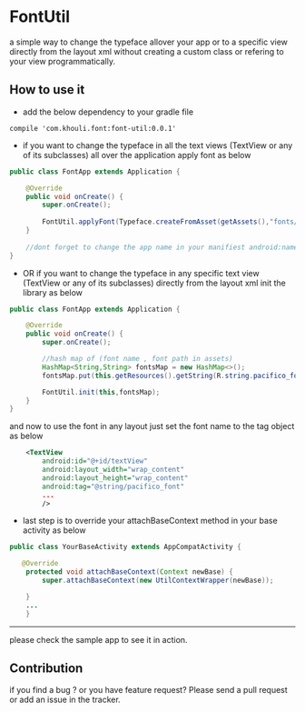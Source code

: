# FontUtil

a simple way to change the typeface allover your app or to a specific view directly from the layout xml without creating a custom class or refering to your view programmatically.


## How to use it

* add the below dependency to your gradle file
```
compile 'com.khouli.font:font-util:0.0.1'
```

* if you want to change the typeface in all the text views (TextView or any of its subclasses) all over the application apply font as below

```java
public class FontApp extends Application {

    @Override
    public void onCreate() {
        super.onCreate();
        
        FontUtil.applyFont(Typeface.createFromAsset(getAssets(),"fonts/Pacifico.ttf"));
    }
    
    //dont forget to change the app name in your manifiest android:name=".your custom class name"
}
```

* OR if you want to change the typeface in any specific text view (TextView or any of its subclasses) directly from the layout xml init the library as below

```java
public class FontApp extends Application {

    @Override
    public void onCreate() {
        super.onCreate();

        //hash map of (font name , font path in assets)
        HashMap<String,String> fontsMap = new HashMap<>();
        fontsMap.put(this.getResources().getString(R.string.pacifico_font),"fonts/Pacifico.ttf");

        FontUtil.init(this,fontsMap);
    }
}

```

and now to use the font in any layout just set the font name to the tag object as below 
```xml
    <TextView
        android:id="@+id/textView"
        android:layout_width="wrap_content"
        android:layout_height="wrap_content"
        android:tag="@string/pacifico_font" 
        ...
        />
```

* last step is to override your attachBaseContext method in your base activity as below 
```java
public class YourBaseActivity extends AppCompatActivity {

   @Override
    protected void attachBaseContext(Context newBase) {
        super.attachBaseContext(new UtilContextWrapper(newBase));

    }
    ... 
    }

```


---
please check the sample app to see it in action.

## Contribution 
if you find a bug ? or you have feature request? Please send a pull request or add an issue in the tracker.

